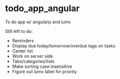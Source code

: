 todo_app_angular
================

To do app w/ angularjs and lumx



Still left to do:

- Reminders
- Display due today/tomorrow/overdue tags on tasks
- Center list
- Work on server side
- Tabs/categories/lists
- Make sorting case insensitive
- Figure out lumx label for priority
